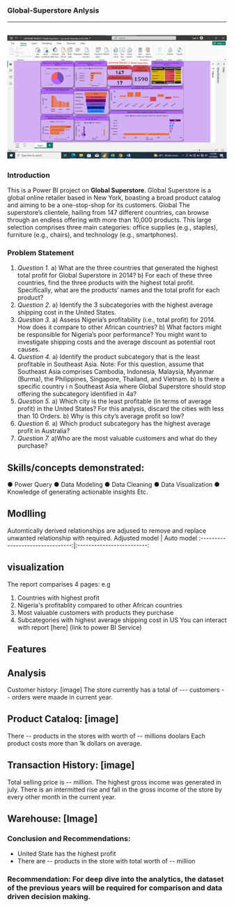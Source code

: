 ### Global-Superstore Anlysis
---
![](global_superstore.png)
---
### Introduction
This is a Power BI project on **Global Superstore**. 
Global Superstore is a global online retailer based in New York, boasting a broad product catalog and aiming to be a one-stop-shop for its customers. Global The superstore’s clientele, hailing from 147 different countries, can browse through an endless offering with more than 10,000 products. This large selection comprises three main categories: office supplies (e.g., staples), furniture (e.g., chairs), and technology (e.g., smartphones).

### Problem Statement
1. _Question 1._
a) What are the three countries that generated the highest total profit for Global Superstore in 2014?
b) For each of these three countries, find the three products with the highest total profit. Specifically, what are the products’ names and the total profit for each product?
2. _Question 2._
a) Identify the 3 subcategories with the highest average shipping cost in the United States.
3. _Question 3._
a) Assess Nigeria’s profitability (i.e., total profit) for 2014. How does it compare to other African countries?
b) What factors might be responsible for Nigeria’s poor performance? You might want to investigate shipping costs and the average discount as potential root causes.
4. _Question 4._
a) Identify the product subcategory that is the least profitable in Southeast Asia.
Note: For this question, assume that Southeast Asia comprises Cambodia, Indonesia, Malaysia, Myanmar (Burma), the Philippines, Singapore, Thailand, and Vietnam.
b) Is there a specific country i n Southeast Asia where Global Superstore should stop offering the subcategory identified in 4a?
5. _Question 5._
a) Which city is the least profitable (in terms of average profit) in the United States? For this analysis, discard the cities with less than 10 Orders. 
b) Why is this city’s average profit so low?
6. _Question 6._
a) Which product subcategory has the highest average profit in Australia?
7. _Question 7._
a)Who are the most valuable customers and what do they purchase?
## Skills/concepts demonstrated:
● Power Query
● Data Modeling
● Data Cleaning
● Data Visualization
● Knowledge of generating actionable insights Etc.
## Modlling
Automtically derived relationships are adjused to remove and replace unwanted relationship with required.
Adjusted model                    |      Auto model
:--------------------------------:|:-------------------------:
![]()                                       ![]() 

## visualization
The report comparises 4 pages:
e.g
1. Countries with highest profit
2. Nigeria's profitablity compared to other African countries
3. Most valuable customers with products they purchase
4. Subcategories with  highest average shipping cost in US
You can interact with report [here] (link to power BI Service)

## Features

## Analysis
Customer history: [image]
The store currently has a total of ---  customers
-- orders were maade in current year.

## Product Cataloq: [image]
There -- products in the stores with worth of -- millions doolars
Each product costs more than 1k dollars on average.

## Transaction History: [image]
Total selling price is -- million.
The highest gross income was generated in july.
There is an intermitted rise and fall in the gross income of the store by every other month in the current year.

## Warehouse: [Image]

### Conclusion and Recommendations:
- United State has the highest profit
- There are -- products in the store with total worth of -- million

### Recommendation: For deep dive into the analytics, the dataset of the previous years will be required for comparison and data driven decision making. 


